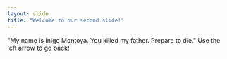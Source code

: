 ```yaml
---
layout: slide
title: "Welcome to our second slide!"
---
```

"My name is Inigo Montoya. You killed my father. Prepare to die."
Use the left arrow to go back!
